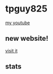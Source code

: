 # tpguy825
[my youtube](https://youtube.com/verydankmemes)
## new website!
[visit it](https://tpguy825.cf)
## stats
<div style="display: none;">
    <img width="54%" alt="stats" src="https://github-readme-stats.vercel.app/api/?username=tpguy825&theme=prussian&show_icons=true&count_private=false&hide_border=true"/>
    <img width="45.15%" alt="languages" src="https://github-readme-stats.vercel.app/api/top-langs/?username=tpguy825&theme=prussian&show_icons=true&hide_border=true&layout=compact&count_private=false&ignore=java"/>
</div>
